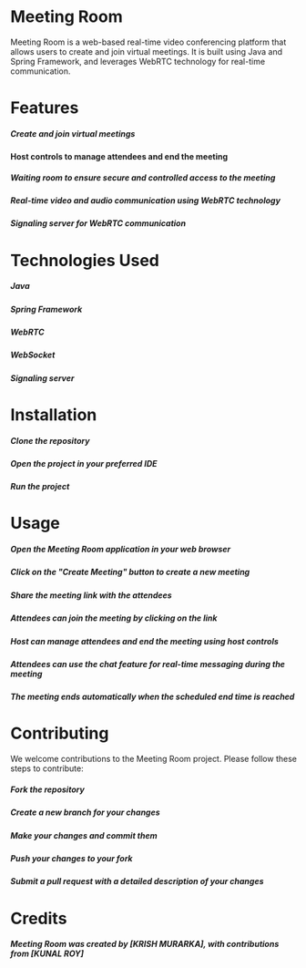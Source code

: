 # Meeting Room

Meeting Room is a web-based real-time video conferencing platform that allows users to create and join virtual meetings. It is built using Java and Spring Framework, and leverages WebRTC technology for real-time communication.

# Features
##### Create and join virtual meetings
#### Host controls to manage attendees and end the meeting
##### Waiting room to ensure secure and controlled access to the meeting
##### Real-time video and audio communication using WebRTC technology
##### Signaling server for WebRTC communication

# Technologies Used
##### Java
##### Spring Framework
##### WebRTC
##### WebSocket
##### Signaling server
# Installation
##### Clone the repository
##### Open the project in your preferred IDE
##### Run the project
# Usage
##### Open the Meeting Room application in your web browser
##### Click on the "Create Meeting" button to create a new meeting
##### Share the meeting link with the attendees
##### Attendees can join the meeting by clicking on the link
##### Host can manage attendees and end the meeting using host controls
##### Attendees can use the chat feature for real-time messaging during the meeting
##### The meeting ends automatically when the scheduled end time is reached
# Contributing
 We welcome contributions to the Meeting Room project. Please follow these steps to contribute:

##### Fork the repository
##### Create a new branch for your changes
##### Make your changes and commit them
##### Push your changes to your fork
##### Submit a pull request with a detailed description of your changes
# Credits
##### Meeting Room was created by [KRISH MURARKA], with contributions from [KUNAL ROY]

